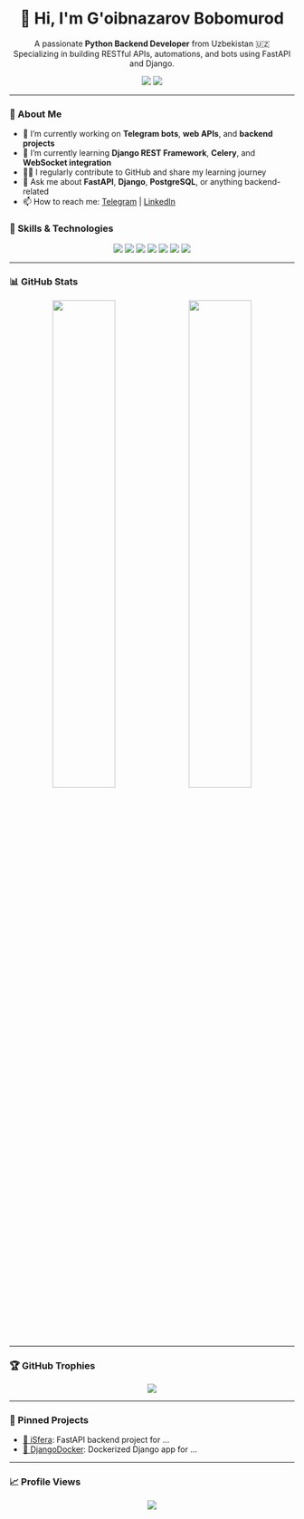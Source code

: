 <h1 align="center">👋 Hi, I'm G'oibnazarov Bobomurod</h1>

<p align="center">
  A passionate <b>Python Backend Developer</b> from Uzbekistan 🇺🇿<br />
  Specializing in building RESTful APIs, automations, and bots using FastAPI and Django.
</p>

<p align="center">
  <a href="https://t.me/Bobomurod2004"><img src="https://img.shields.io/badge/Telegram-2CA5E0?style=for-the-badge&logo=telegram&logoColor=white" /></a>
  <a href="https://linkedin.com/in/bobomurod-goibnazarov-4394182b2/"><img src="https://img.shields.io/badge/LinkedIn-0A66C2?style=for-the-badge&logo=linkedin&logoColor=white" /></a>
</p>

---
### 🧠 About Me

- 🔭 I’m currently working on **Telegram bots**, **web APIs**, and **backend projects**
- 🌱 I’m currently learning **Django REST Framework**, **Celery**, and **WebSocket integration**
- 🧑‍💻 I regularly contribute to GitHub and share my learning journey
- 💬 Ask me about **FastAPI**, **Django**, **PostgreSQL**, or anything backend-related
- 📫 How to reach me: [Telegram](https://t.me/Bobomurod2004) | [LinkedIn](https://linkedin.com/in/bobomurod-goibnazarov-4394182b2/)

### 🚀 Skills & Technologies

<p align="center">
  <img src="https://img.shields.io/badge/Python-3776AB?style=for-the-badge&logo=python&logoColor=white" />
  <img src="https://img.shields.io/badge/FastAPI-009688?style=for-the-badge&logo=fastapi&logoColor=white" />
  <img src="https://img.shields.io/badge/PostgreSQL-336791?style=for-the-badge&logo=postgresql&logoColor=white" />
  <img src="https://img.shields.io/badge/Docker-2496ED?style=for-the-badge&logo=docker&logoColor=white" />
  <img src="https://img.shields.io/badge/Redis-DC382D?style=for-the-badge&logo=redis&logoColor=white" />
  <img src="https://img.shields.io/badge/Linux-FCC624?style=for-the-badge&logo=linux&logoColor=black" />
  <img src="https://img.shields.io/badge/Git-F05032?style=for-the-badge&logo=git&logoColor=white" />
</p>

---

### 📊 GitHub Stats

<p align="center">
  <img src="https://github-readme-stats.vercel.app/api?username=Bobomurod2004&show_icons=true&theme=radical" width="47%" />
  <img src="https://github-readme-stats.vercel.app/api/top-langs/?username=Bobomurod2004&layout=compact&theme=radical" width="47%" />
</p>

---

### 🏆 GitHub Trophies

<p align="center">
  <img src="https://github-profile-trophy.vercel.app/?username=Bobomurod2004&theme=gruvbox&margin-w=15&margin-h=15" />
</p>

---

### 📌 Pinned Projects

- [🔗 iSfera](https://github.com/Bobomurod2004/iSfera): FastAPI backend project for ...
- [🔗 DjangoDocker](https://github.com/Bobomurod2004/DjangoDocker): Dockerized Django app for ...

---

### 📈 Profile Views

<p align="center">
  <img src="https://komarev.com/ghpvc/?username=Bobomurod2004&style=for-the-badge&color=brightgreen" />
</p>

